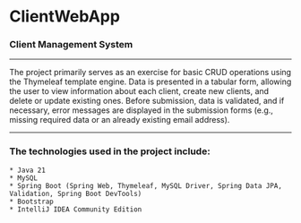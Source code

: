 # ClientWebApp

### Client Management System
__________________________________
The project primarily serves as an exercise for basic CRUD operations using the Thymeleaf template engine. Data is presented in a tabular form, allowing the user to view information about each client, create new clients, and delete or update existing ones. Before submission, data is validated, and if necessary, error messages are displayed in the submission forms (e.g., missing required data or an already existing email address).
____________________________


### The technologies used in the project include:
	* Java 21
	* MySQL
	* Spring Boot (Spring Web, Thymeleaf, MySQL Driver, Spring Data JPA, Validation, Spring Boot DevTools)
	* Bootstrap
	* IntelliJ IDEA Community Edition
